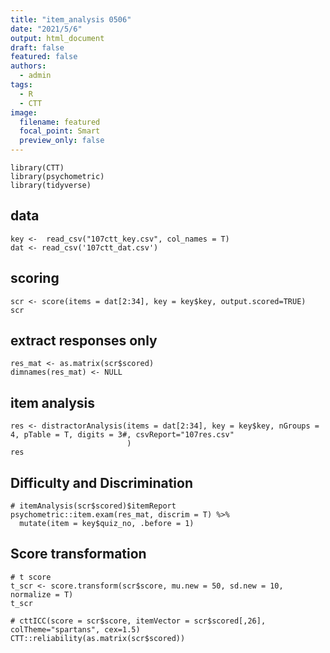 ```yaml
---
title: "item_analysis 0506"
date: "2021/5/6"
output: html_document
draft: false
featured: false
authors:
  - admin
tags:
  - R
  - CTT
image:
  filename: featured
  focal_point: Smart
  preview_only: false
---
```


```{r message=FALSE}
library(CTT)
library(psychometric)
library(tidyverse)
```

## data
```{r}
key <-  read_csv("107ctt_key.csv", col_names = T) 
dat <- read_csv('107ctt_dat.csv')
```

## scoring
```{r}
scr <- score(items = dat[2:34], key = key$key, output.scored=TRUE)
scr
```

## extract responses only
```{r}
res_mat <- as.matrix(scr$scored) 
dimnames(res_mat) <- NULL
```

## item analysis
```{r}
res <- distractorAnalysis(items = dat[2:34], key = key$key, nGroups = 4, pTable = T, digits = 3#, csvReport="107res.csv"
                          )
res
```
## Difficulty and Discrimination
```{r}
# itemAnalysis(scr$scored)$itemReport
psychometric::item.exam(res_mat, discrim = T) %>%
  mutate(item = key$quiz_no, .before = 1)
```
## Score transformation
```{r}
# t score
t_scr <- score.transform(scr$score, mu.new = 50, sd.new = 10, normalize = T)
t_scr
```


```{r}
# cttICC(score = scr$score, itemVector = scr$scored[,26], colTheme="spartans", cex=1.5)
CTT::reliability(as.matrix(scr$scored))
```

